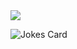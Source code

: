 

<img src="https://github-readme-stats.vercel.app/api?username=debugtheworldbot&show_icons=true&theme=vue" />

![Jokes Card](https://readme-jokes.vercel.app/api?hideBorder)
<!-- <img style="margin-top: 10px" src="https://github-readme-stats.vercel.app/api/wakatime?username=debugtheworld&hide_title=true" /> -->


